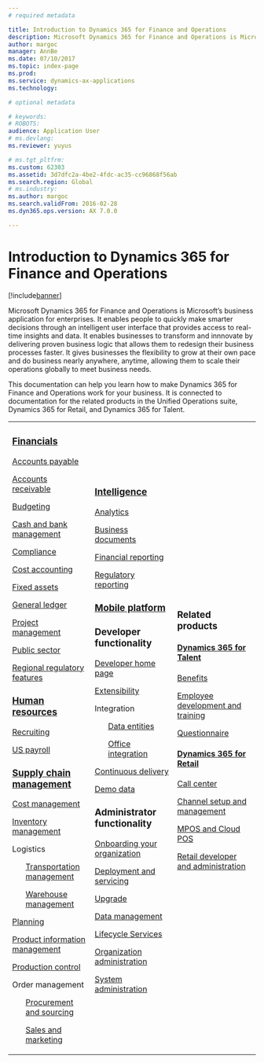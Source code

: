 ```yaml
---
# required metadata

title: Introduction to Dynamics 365 for Finance and Operations
description: Microsoft Dynamics 365 for Finance and Operations is Microsoft’s business application for enterprises. This page helps you learn and get start using the product. 
author: margoc
manager: AnnBe
ms.date: 07/10/2017
ms.topic: index-page
ms.prod: 
ms.service: dynamics-ax-applications
ms.technology: 

# optional metadata

# keywords: 
# ROBOTS: 
audience: Application User
# ms.devlang: 
ms.reviewer: yuyus

# ms.tgt_pltfrm: 
ms.custom: 62303
ms.assetid: 3d7dfc2a-4be2-4fdc-ac35-cc96868f56ab
ms.search.region: Global
# ms.industry: 
ms.author: margoc
ms.search.validFrom: 2016-02-28
ms.dyn365.ops.version: AX 7.0.0

---
```

# Introduction to Dynamics 365 for Finance and Operations

[!include[banner](includes/banner.md)]

Microsoft Dynamics 365 for Finance and Operations is Microsoft’s business application for enterprises. It enables people to quickly make smarter decisions through an intelligent user interface that provides access to real-time insights and data. It enables businesses to transform and innnovate by delivering proven business logic that allows them to redesign their business processes faster. It gives businesses the flexibility to grow at their own pace and do business nearly anywhere, anytime, allowing them to scale their operations globally to meet business needs. 

This documentation can help you learn how to make Dynamics 365 for Finance and Operations work for your business. It is connected to documentation for the related products in the Unified Operations suite, Dynamics 365 for Retail, and Dynamics 365 for Talent. 

<table>
<colgroup>
<col width="33%" />
<col width="33%" />
<col width="33%" />
</colgroup>
<tbody>
<tr class="odd">
<td><h3><a href="../financials/index">Financials</a></h3>
<p><a href="../financials/accounts-payable/accounts-payable">Accounts payable</a></p>
<p><a href="../financials/accounts-receivable/accounts-receivable">Accounts receivable</a></p>
<p><a href="../financials/budgeting/budgeting-overview">Budgeting</a></p>
<p><a href="../financials/cash-bank-management/cash-bank-management">Cash and bank management</a></p>
<p><a href="../financials/general-ledger/audit-policy-rules">Compliance</a></p>
<p><a href="../financials/cost-accounting/cost-accounting-home-page">Cost accounting</a></p>
<p><a href="../financials/fixed-assets/fixed-assets">Fixed assets</a></p>
<p><a href="../financials/general-ledger/general-ledger">General ledger</a></p>
<p><a href="../financials/project-management/overview-project-management-accounting">Project management</a></p>
<p><a href="../financials/public-sector/public-sector-functionality">Public sector</a></p>
<p><a href="../dev-itpro/lcs-solutions/country-region">Regional regulatory features</a></p>

<H3><a href="hr/hr-landing-page">Human resources</a></h3>
<p><a href="hr/manage-recruiting-process">Recruiting</a></p>
<p><a href="hr/localizations/noam-usa-payroll">US payroll</a></p>

<h3><a href="../supply-chain/index">Supply chain management</a></h3>
<p><a href="../supply-chain/cost-management/costing-sheets">Cost management</a></p>
<p><a href="../supply-chain/inventory/inventory-locations">Inventory management</a></p>
<p>Logistics</p>
<ul style="list-style-type:none">
<p><a href="../supply-chain/transportation/transportation-management-overview">Transportation management</a></p>
<p><a href="../supply-chain/warehousing/warehouse-configuration">Warehouse management</a></p></ul>
<p><a href="../supply-chain/master-planning/master-plans">Planning</a></p>
<p><a href="../supply-chain/pim/product-information">Product information management</a></p>
<p><a href="../supply-chain/production-control/create-production-orders">Production control</a></p>
<p>Order management</p>
  <ul style="list-style-type:none">
  <p><a href="../supply-chain/procurement/procurement-sourcing-overview">Procurement and sourcing</a></p>
  <p><a href="../supply-chain/sales-marketing/overview-sales-marketing">Sales and marketing</a></p></ul>
</td>
<td>
<h3><a href="../dev-itpro/analytics/information-access-reporting">Intelligence</a></h3>
<p><a href="../dev-itpro/analytics/analytics">Analytics</a></p>
 <p><a href="../dev-itpro/analytics/document-reporting-services">Business documents</a></p>
<p><a href="../dev-itpro/analytics/financial-reporting-intro">Financial reporting</a></p>
<p><a href="../dev-itpro/analytics/general-electronic-reporting">Regulatory reporting</a></p>

<h3><a href="../dev-itpro/mobile-apps/mobile-platform">Mobile platform</a></h3>

 <h3>Developer functionality</h3>
<p><a href="../dev-itpro/dev-tools/developer-home-page">Developer home page</a></p>
<p><a href="../dev-itpro/extensibility/customize-model-elements-extensions">Extensibility</a></p>
<p>Integration</p>
<ul style="list-style-type:none"><p><a href="../dev-itpro/data-entities/data-entities">Data entities</a></p>
<p><a href="../dev-itpro/office-integration/office-integration">Office integration</a></p></ul></p>
<p><a href="../dev-itpro/dev-tools/continuous-delivery-home-page">Continuous delivery</a></p>
<p><a href="../dev-itpro/get-started/demo-data">Demo data</a></p>

<h3>Administrator functionality</h3>
<p><a href="../fin-and-ops/get-started/onboarding-home">Onboarding your organization</a></p>
<p><a href="../dev-itpro/deployment/deploy-demo-environment">Deployment and servicing</a></p>
<p><a href="../dev-itpro/migration-upgrade/upgrade-home-page">Upgrade</a></p>
<p><a href="../dev-itpro/data-entities/data-management-integration-data-entity">Data management</a></p>
<p><a href="../dev-itpro/lifecycle-services/lcs">Lifecycle Services</a></p>
<p><a href="../fin-and-ops/organization-administration/organization-administration-home-page">Organization administration</a></p>
<p><a href="../dev-itpro/sysadmin/system-administration-home-page">System administration</a></p>
</td>
<td>
<h3>Related products</h3>
<h4><a href="../talent/index">Dynamics 365 for Talent</a></h4>
<p><a href="../talent/manage-benefit-program">Benefits</a></p>
<p><a href="../talent/performance-management-overview">Employee development and training</a></p>
<p><a href="../talent/questionnaires">Questionnaire</a></p>

<h4><a href="../retail/index">Dynamics 365 for Retail</a></h4>
<p><a href="../retail/call-center-functionality">Call center</p>
<p><a href="../retail/define-maintain-retail-channels">Channel setup and management</p>
<p><a href="../retail/retail-peripherals-overview">MPOS and Cloud POS</p>
<p><a href="../retail/dev-itpro/dev-retail-home-page">Retail developer and administration</p>

</td>
</tr>

</tbody>
</table>
